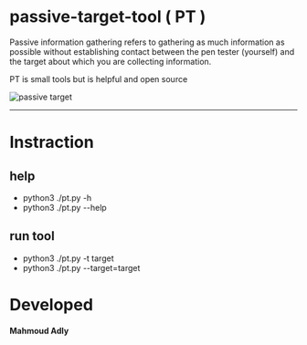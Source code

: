 # passive-target-tool ( PT )
Passive information gathering refers to gathering as much information as possible without establishing contact between the pen tester (yourself) and the target about which you are collecting information.

PT is small tools but is helpful and open source

![passive target](https://user-images.githubusercontent.com/52346253/119053953-1bbe0300-b9c7-11eb-869b-230c5524a312.GIF)


--------------------------------------------------------------------------------------
# Instraction 
## help 
 - python3 ./pt.py -h 
 - python3 ./pt.py --help 

## run tool
 - python3 ./pt.py -t target
 - python3 ./pt.py --target=target
  
# Developed
#### Mahmoud Adly
